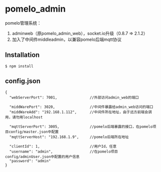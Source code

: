 # pomelo_admin

pomelo管理系统：
1. adminweb（原pomelo_admin_web），socket.io升级（0.8.7 => 2.1.2）
2. 加入了中间件middleadmin，以兼容pomelo后端mqtt协议

## Installation

    $ npm install
	
## config.json

    {
	  "webServerPort": 7001,               //外部访问admin_web的端口

	  "middWarePort": 3020,                //中间件暴露给admin_web访问的端口
	  "middWareAdd": "192.168.1.112",      //中间件所在地址，由于远方前端会调用，请勿用localhost

	  "mqttServerPort": 3005,              //pomelo后端暴露的接口，在pomelo项目config/master.json中配置
	  "mqttServerHost": "192.168.1.9",     //pomelo后端所在地址
  
	  "clientId": 1,                       //用户Id，任意
	  "username": "admin",                 //在pomelo项目config/adminUser.json中配置的用户信息
	  "password": "admin"                   
	}
	